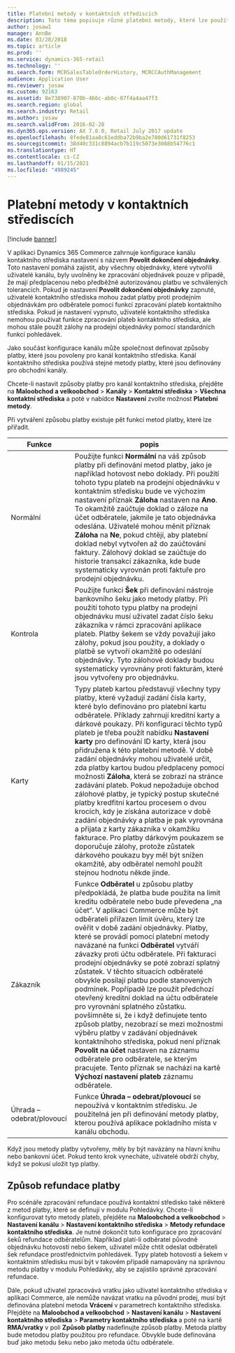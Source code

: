 ```yaml
---
title: Platební metody v kontaktních střediscích
description: Toto téma popisuje různé platební metody, které lze použít v kontaktním středisku v aplikaci Dynamics 365 Commerce.
author: josaw1
manager: AnnBe
ms.date: 03/28/2018
ms.topic: article
ms.prod: ''
ms.service: dynamics-365-retail
ms.technology: ''
ms.search.form: MCRSalesTableOrderHistory, MCRCCAuthManagement
audience: Application User
ms.reviewer: josaw
ms.custom: 92163
ms.assetid: 8e738907-870b-466c-ab0c-07f4a4aa47f3
ms.search.region: global
ms.search.industry: Retail
ms.author: josaw
ms.search.validFrom: 2016-02-28
ms.dyn365.ops.version: AX 7.0.0, Retail July 2017 update
ms.openlocfilehash: 8fede81aa8c61eddba72b9ba2e780d61731f8253
ms.sourcegitcommit: 38d40c331c8894acb7b119c5073e3088b54776c1
ms.translationtype: HT
ms.contentlocale: cs-CZ
ms.lasthandoff: 01/15/2021
ms.locfileid: "4989245"
---
```

# <a name="payment-methods-in-call-centers"></a>Platební metody v kontaktních střediscích

[!include [banner](includes/banner.md)]

V aplikaci Dynamics 365 Commerce zahrnuje konfigurace kanálu kontaktního střediska nastavení s názvem **Povolit dokončení objednávky**. Toto nastavení pomáhá zajistit, aby všechny objednávky, které vytvořili uživatelé kanálu, byly uvolněny ke zpracování objednávek pouze v případě, že mají předplacenou nebo předběžně autorizovánou platbu ve schválených tolerancích. Pokud je nastavení **Povolit dokončení objednávky** zapnuté, uživatelé kontaktního střediska mohou zadat platby proti prodejním objednávkám pro odběratele pomocí funkcí zpracování plateb kontaktního střediska. Pokud je nastavení vypnuto, uživatelé kontaktního střediska nemohou používat funkce zpracování plateb kontaktního střediska, ale mohou stále použít zálohy na prodejní objednávky pomocí standardních funkcí pohledávek.

Jako součást konfigurace kanálu může společnost definovat způsoby platby, které jsou povoleny pro kanál kontaktního střediska. Kanál kontaktního střediska používá stejné metody platby, které jsou definovány pro obchodní kanály.

Chcete-li nastavit způsoby platby pro kanál kontaktního střediska, přejděte na **Maloobchod a velkoobchod** \> **Kanály** \> **Kontaktní střediska** \> **Všechna kontaktní střediska** a poté v nabídce **Nastavení** zvolte možnost **Platební metody**.

Při vytváření způsobu platby existuje pět funkcí metod platby, které lze přiřadit.

| Funkce            | popis |
|---------------------|-------------|
| Normální              | Použijte funkci **Normální** na váš způsob platby při definování metod platby, jako je například hotovost nebo doklady. Při použití tohoto typu plateb na prodejní objednávku v kontaktním středisku bude ve výchozím nastavení příznak **Záloha** nastaven na **Ano**. To okamžitě zaúčtuje doklad o záloze na účet odběratele, jakmile je tato objednávka odeslána. Uživatelé mohou měnit příznak **Záloha** na **Ne**, pokud chtějí, aby platební doklad nebyl vytvořen až do zaúčtování faktury. Zálohový doklad se zaúčtuje do historie transakcí zákazníka, kde bude systematicky vyrovnán proti faktuře pro prodejní objednávku. |
| Kontrola               | Použijte funkci **Šek** při definování nástroje bankovního šeku jako metody platby. Při použití tohoto typu platby na prodejní objednávku musí uživatel zadat číslo šeku zákazníka v rámci zpracování aplikace plateb. Platby šekem se vždy považují jako zálohy, pokud jsou použity, a doklady o platbě se vytvoří okamžitě po odeslání objednávky. Tyto zálohové doklady budou systematicky vyrovnány proti fakturám, které jsou vytvořeny pro objednávku. |
| Karty               | Typy plateb kartou představují všechny typy platby, které vyžadují zadání čísla karty, které bylo definováno pro platební kartu odběratele. Příklady zahrnují kreditní karty a dárkové poukazy. Při konfiguraci těchto typů plateb je třeba použít nabídku **Nastavení karty** pro definování ID karty, která jsou přidružena k této platební metodě. V době zadání objednávky mohou uživatelé určit, zda platby kartou budou předplaceny pomocí možnosti **Záloha**, která se zobrazí na stránce zadávání plateb. Pokud nepožaduje obchod zálohové platby, je typický postup skutečné platby kredfitní kartou procesem o dvou krocích, kdy je získána autorizace v době zadání objednávky a platba je pak vyrovnána a přijata z karty zákazníka v okamžiku fakturace. Pro platby dárkovým poukazem se doporučuje zálohy, protože zůstatek dárkového poukazu byy měl být snížen okamžitě, aby odběratel nemohl použít stejnou hodnotu někde jinde. |
| Zákazník            | Funkce **Odběratel** u způsobu platby předpokládá, že platba bude použita na limit kreditu odběratele nebo bude převedena „na účet“. V aplikaci Commerce může být odběrateli přiřazen limit úvěru, který lze ověřit v době zadání objednávky. Platby, které se provádí pomocí platební metody navázané na funkci **Odběratel** vytváří závazky proti účtu odběratele. Při fakturaci prodejní objednávky se poté zobrazí splatný zůstatek. V těchto situacích odběratelé obvykle posílají platbu podle stanovených podmínek. Popřípadě lze použít předchozí otevřený kreditní doklad na účtu odběratele pro vyrovnání splatného zůstatku. povšimněte si, že i když definujete tento způsob platby, nezobrazí se mezi možnostmi výběru platby v zadávání objednávek kontaktníhoho střediska, pokud není příznak **Povolit na účet** nastaven na záznamu odběratele pro odběratele, se kterým pracujete. Tento příznak se nachází na kartě **Výchozí nastavení plateb** záznamu odběratele. |
| Úhrada – odebrat/plovoucí | Funkce **Úhrada – odebrat/plovoucí** se nepoužívá v kontaktním středisku. Je použitelná jen při definování metody platby, kterou používá aplikace pokladního místa v kanálu obchodu. |

Když jsou metody platby vytvořeny, měly by být navázány na hlavní knihu nebo bankovní účet. Pokud tento krok vynecháte, uživatelé obdrží chyby, když se pokusí uložit typ platby.

## <a name="refund-payment-methods"></a>Způsob refundace platby

Pro scénáře zpracování refundace používá kontaktní středisko také některé z metod platby, které se definují v modulu Pohledávky. Chcete-li konfigurovat tyto metody plateb, přejděte na **Maloobchod a velkoobchod** \> **Nastavení kanálu** \> **Nastavení kontaktního střediska** \> **Metody refundace kontaktního střediska**. Je nutné dokončit tuto konfigurace pro zpracování šeků refundace odběratelům. Například platí-li odběratel původně objednávku hotovostí nebo šekem, uživatel může chtít odeslat odběrateli šek refundace prostřednictvím pohledávek. Typy plateb hotovostí a šekem v kontaktním středisku musí být v takovém případě namapovány na správnou metodu platby v modulu Pohledávky, aby se zajistilo správné zpracování refundace.

Dále, pokud uživatel zpracovává vratku jako uživatel kontaktního střediska v aplikaci Commerce, ale nemůže navázat vratku na původní prodej, musí být definována platební metoda **Vrácení** v parametrech kontaktního střediska. Přejděte na **Maloobchod a velkoobchod** \> **Nastavení kanálu** \> **Nastavení kontaktního střediska** \> **Parametry kontaktního střediska** a poté na kartě **RMA/vratky** v poli **Způsob platby** nadefinujte způsob platby. Metoda platby bude metodou platby použitou pro refundace. Obvykle bude definována buď jako metodu šeku nebo jako metoda účtu odběratele.
